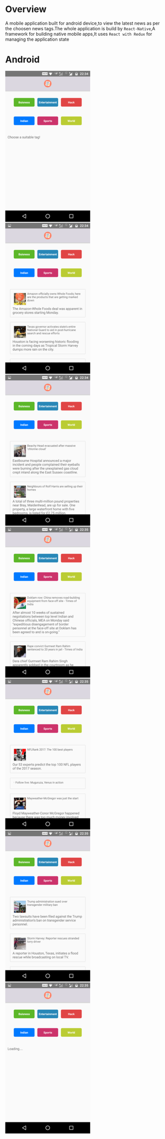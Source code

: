 # Overview
A mobile application built for android device,to view the latest news as per the choosen news tags.The whole application is build by <code>React-Native</code>,A
framework for building native mobile apps,It uses <code>React with Redux</code> for managing the application state

# Android

<img src="screenshots/01.png?raw=true" width="270"> <img src="screenshots/02.png?raw=true" width="270"> <img src="screenshots/03.png?raw=true" width="270">
<img src="screenshots/04.png?raw=true" width="270"> <img src="screenshots/05.png?raw=true" width="270"> <img src="screenshots/06.png?raw=true" width="270">
<img src="screenshots/07.png?raw=true" width="270">
